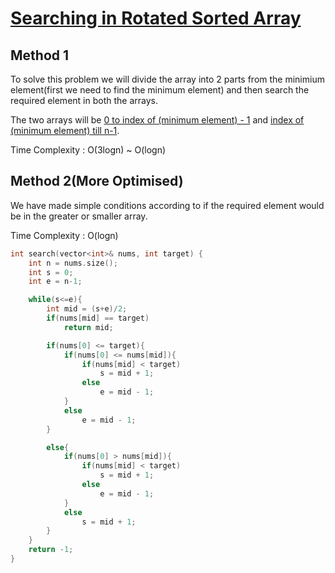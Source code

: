 # [Searching in Rotated Sorted Array](https://leetcode.com/problems/find-minimum-in-rotated-sorted-array/)

## Method 1

To solve this problem we will divide the array into 2 parts from the minimium element(first we need to find the minimum element) and then search the required element in both the arrays.

The two arrays will be <u>0 to index of (minimum element) - 1</u> and <u>index of (minimum element) till n-1</u>.

Time Complexity : O(3logn) ~ O(logn)

## Method 2(More Optimised)

We have made simple conditions according to if the required element would be in the greater or smaller array.

Time Complexity : O(logn)

```C++
int search(vector<int>& nums, int target) {
    int n = nums.size();
    int s = 0;
    int e = n-1;

    while(s<=e){
        int mid = (s+e)/2;
        if(nums[mid] == target)
            return mid;

        if(nums[0] <= target){
            if(nums[0] <= nums[mid]){
                if(nums[mid] < target)
                    s = mid + 1;
                else
                    e = mid - 1;
            }
            else
                e = mid - 1;
        }

        else{
            if(nums[0] > nums[mid]){
                if(nums[mid] < target)
                    s = mid + 1;
                else
                    e = mid - 1;
            }
            else
                s = mid + 1;
        }
    }
    return -1;
}
```
